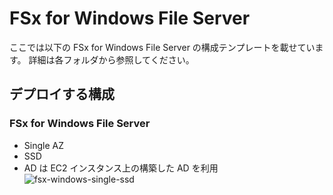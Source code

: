 # FSx for Windows File Server

ここでは以下の FSx for Windows File Server の構成テンプレートを載せています。
詳細は各フォルダから参照してください。

## デプロイする構成
### FSx for Windows File Server
- Single AZ
- SSD
- AD は EC2 インスタンス上の構築した AD を利用
![fsx-windows-single-ssd](https://github.com/mirakuuu/aws-deploy-factory/assets/159740576/70b51632-ef79-4018-b480-0c6b9fa84f11)